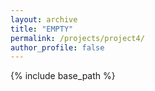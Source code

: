 ```yaml
---
layout: archive
title: "EMPTY"
permalink: /projects/project4/
author_profile: false
---
```


{% include base_path %}

